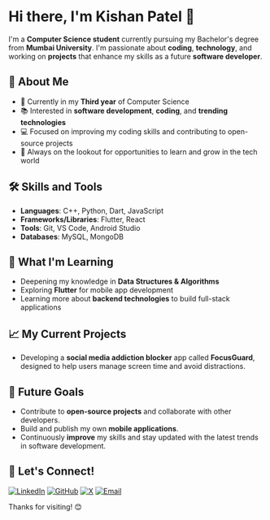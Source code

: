 # Hi there, I'm Kishan Patel 👋

I'm a **Computer Science student** currently pursuing my Bachelor's degree from **Mumbai University**. I'm passionate about **coding**, **technology**, and working on **projects** that enhance my skills as a future **software developer**.

## 🚀 About Me
- 🏫 Currently in my **Third year** of Computer Science
- 📚 Interested in **software development**, **coding**, and **trending technologies**
- 💻 Focused on improving my coding skills and contributing to open-source projects
- 🎯 Always on the lookout for opportunities to learn and grow in the tech world

## 🛠️ Skills and Tools
- **Languages**: C++, Python, Dart, JavaScript
- **Frameworks/Libraries**: Flutter, React
- **Tools**: Git, VS Code, Android Studio
- **Databases**: MySQL, MongoDB

## 🌱 What I'm Learning
- Deepening my knowledge in **Data Structures & Algorithms**
- Exploring **Flutter** for mobile app development
- Learning more about **backend technologies** to build full-stack applications

## 📈 My Current Projects
- Developing a **social media addiction blocker** app called **FocusGuard**, designed to help users manage screen time and avoid distractions.

## 🔭 Future Goals
- Contribute to **open-source projects** and collaborate with other developers.
- Build and publish my own **mobile applications**.
- Continuously **improve** my skills and stay updated with the latest trends in software development.

## 🤝 Let's Connect!

[![LinkedIn](https://img.shields.io/badge/LinkedIn-0A66C2?style=for-the-badge&logo=linkedin&logoColor=white)](https://www.linkedin.com/in/xecurekishan) 
[![GitHub](https://img.shields.io/badge/GitHub-181717?style=for-the-badge&logo=github&logoColor=white)](https://github.com/devpKishan) 
[![X](https://img.shields.io/badge/X-000000?style=for-the-badge&logo=x&logoColor=white)](https://x.com/DevpKishan)
[![Email](https://img.shields.io/badge/Email-D14836?style=for-the-badge&logo=gmail&logoColor=white)](mailto:kishanpatel1951@gmail.com)

Thanks for visiting! 😊

